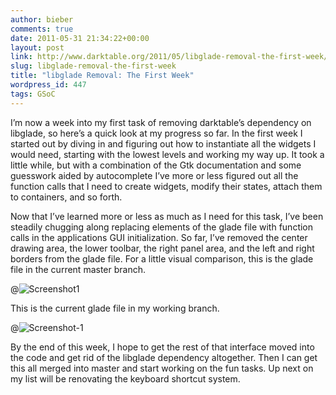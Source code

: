 ```yaml
---
author: bieber
comments: true
date: 2011-05-31 21:34:22+00:00
layout: post
link: http://www.darktable.org/2011/05/libglade-removal-the-first-week/
slug: libglade-removal-the-first-week
title: "libglade Removal: The First Week"
wordpress_id: 447
tags: GSoC
---
```


I’m now a week into my first task of removing darktable’s dependency on libglade, so here’s a quick look at my progress so far.  In the first week I started out by diving in and figuring out how to instantiate all the widgets I would need, starting with the lowest levels and working my way up.  It took a little while, but with a combination of the Gtk documentation and some guesswork aided by autocomplete I’ve more or less figured out all the function calls that I need to create widgets, modify their states, attach them to containers, and so forth.

Now that I’ve learned more or less as much as I need for this task, I’ve been steadily chugging along replacing elements of the glade file with function calls in the applications GUI initialization.  So far, I’ve removed the center drawing area, the lower toolbar, the right panel area, and the left and right borders from the glade file.  For a little visual comparison, this is the glade file in the current master branch.

@![Screenshot1](Screenshot1.png)

This is the current glade file in my working branch.

@![Screenshot-1](Screenshot-1.png)

By the end of this week, I hope to get the rest of that interface moved into the code and get rid of the libglade dependency altogether.  Then I can get this all merged into master and start working on the fun tasks.  Up next on my list will be renovating the keyboard shortcut system.

